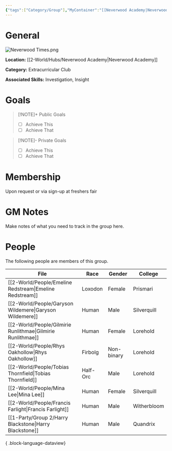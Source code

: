```yaml
---
{"tags":["Category/Group"],"MyContainer":"[[Neverwood Academy|Neverwood Academy]]","MyCategory":"Extracurricular Club","image":"Neverwood Times.png","obsidianUIMode":"preview","leaders":null,"staff":null,"members":null,"initiates":null,"primary_contact":null,"Skill1":"Investigation","Skill2":"Insight","dg-publish":true,"dg-path":"World/Groups/Neverwood Times.md","permalink":"/world/groups/neverwood-times/","dgPassFrontmatter":true,"updated":"2025-09-29T13:02:56.000+01:00"}
---
```



# General

![Neverwood Times.png](/img/user/z_Assets/Extracurriculars/Neverwood%20Times.png)

**Location:** [[2-World/Hubs/Neverwood Academy\|Neverwood Academy]]

**Category:** Extracurricular Club

**Associated Skills:** Investigation, Insight

# Goals

> [!NOTE]+ Public Goals
> - [ ] Achieve This
> - [ ] Achieve That

> [!NOTE]- Private Goals
> - [ ] Achieve This
> - [ ] Achieve That

# Membership
Upon request or via sign-up at freshers fair

# GM Notes

Make notes of what you need to track in the group here. 


# People

The following people are members of this group.  


| File                                                           | Race     | Gender     | College     |
| -------------------------------------------------------------- | -------- | ---------- | ----------- |
| [[2-World/People/Emeline Redstream\|Emeline Redstream]]     | Loxodon  | Female     | Prismari    |
| [[2-World/People/Garyson Wildemere\|Garyson Wildemere]]     | Human    | Male       | Silverquill |
| [[2-World/People/Gilmirie Runlithmae\|Gilmirie Runlithmae]] | Human    | Female     | Lorehold    |
| [[2-World/People/Rhys Oakhollow\|Rhys Oakhollow]]           | Firbolg  | Non-binary | Lorehold    |
| [[2-World/People/Tobias Thornfield\|Tobias Thornfield]]     | Half-Orc | Male       | Lorehold    |
| [[2-World/People/Mina Lee\|Mina Lee]]                       | Human    | Female     | Silverquill |
| [[2-World/People/Francis Farlight\|Francis Farlight]]       | Human    | Male       | Witherbloom |
| [[1-Party/Group 2/Harry Blackstone\|Harry Blackstone]]      | Human    | Male       | Quandrix    |

{ .block-language-dataview}
